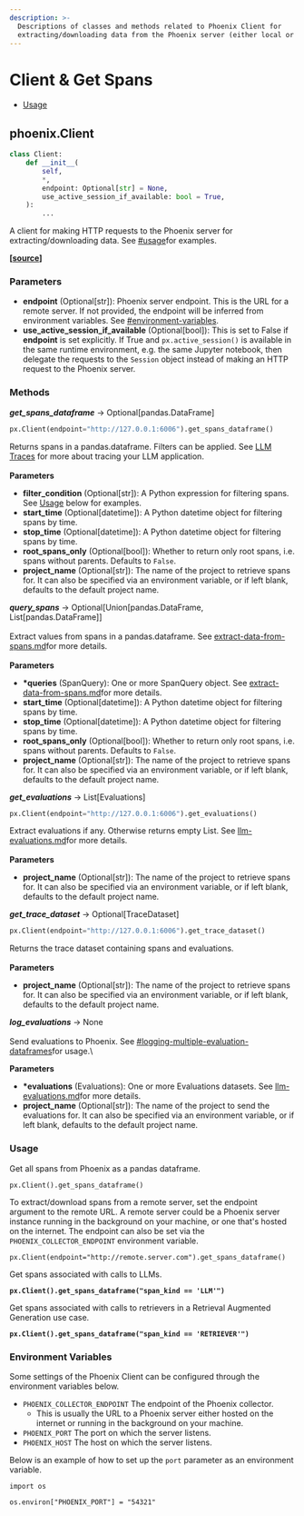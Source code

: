 ```yaml
---
description: >-
  Descriptions of classes and methods related to Phoenix Client for
  extracting/downloading data from the Phoenix server (either local or remote).
---
```


# Client & Get Spans

* [Usage](client.md#usage)

## phoenix.Client

```python
class Client:
    def __init__(
        self,
        *,
        endpoint: Optional[str] = None,
        use_active_session_if_available: bool = True,
    ):
        ...
```

A client for making HTTP requests to the Phoenix server for extracting/downloading data. See [#usage](client.md#usage "mention")for examples.

**\[**[**source**](https://github.com/Arize-ai/phoenix/blob/29800e4ed4a901ad19874ba049638e13d8c67b87/src/phoenix/session/client.py#L22)**]**

### Parameters

* **endpoint** (Optional\[str]): Phoenix server endpoint. This is the URL for a remote server. If not provided, the endpoint will be inferred from environment variables. See [#environment-variables](client.md#environment-variables "mention").
* **use\_active\_session\_if\_available** (Optional\[bool]): This is set to False if **endpoint** is set explicitly. If True and `px.active_session()` is available in the same runtime environment, e.g. the same Jupyter notebook, then delegate the requests to the `Session` object instead of making an HTTP request to the Phoenix server.

### Methods

_**get\_spans\_dataframe**_ -> Optional\[pandas.DataFrame]

```python
px.Client(endpoint="http://127.0.0.1:6006").get_spans_dataframe()
```

Returns spans in a pandas.dataframe. Filters can be applied. See [LLM Traces](../concepts/llm-traces.md) for more about tracing your LLM application.\
\
**Parameters**

* **filter\_condition** (Optional\[str]): A Python expression for filtering spans. See [Usage](client.md#usage-3) below for examples.
* **start\_time** (Optional\[datetime]): A Python datetime object for filtering spans by time.
* **stop\_time** (Optional\[datetime]): A Python datetime object for filtering spans by time.
* **root\_spans\_only** (Optional\[bool]): Whether to return only root spans, i.e. spans without parents. Defaults to `False`.
* **project\_name** (Optional\[str]): The name of the project to retrieve spans for. It can also be specified via an environment variable, or if left blank, defaults to the default project name.



_**query\_spans**_ -> Optional\[Union\[pandas.DataFrame, List\[pandas.DataFrame]]\
\
Extract values from spans in a pandas.dataframe. See [extract-data-from-spans.md](../tracing/how-to-tracing/extract-data-from-spans.md "mention")for more details.\
\
**Parameters**

* **\*queries** (SpanQuery): One or more SpanQuery object. See [extract-data-from-spans.md](../tracing/how-to-tracing/extract-data-from-spans.md "mention")for more details.
* **start\_time** (Optional\[datetime]): A Python datetime object for filtering spans by time.
* **stop\_time** (Optional\[datetime]): A Python datetime object for filtering spans by time.
* **root\_spans\_only** (Optional\[bool]): Whether to return only root spans, i.e. spans without parents. Defaults to `False`.
* **project\_name** (Optional\[str]): The name of the project to retrieve spans for. It can also be specified via an environment variable, or if left blank, defaults to the default project name.



_**get\_evaluations**_ -> List\[Evaluations]

```python
px.Client(endpoint="http://127.0.0.1:6006").get_evaluations()
```

Extract evaluations if any. Otherwise returns empty List. See [llm-evaluations.md](../tracing/how-to-tracing/llm-evaluations.md "mention")for more details.\
\
**Parameters**

* **project\_name** (Optional\[str]): The name of the project to retrieve spans for. It can also be specified via an environment variable, or if left blank, defaults to the default project name.



_**get\_trace\_dataset**_ -> Optional\[TraceDataset]

```python
px.Client(endpoint="http://127.0.0.1:6006").get_trace_dataset()
```

Returns the trace dataset containing spans and evaluations.\
\
**Parameters**

* **project\_name** (Optional\[str]): The name of the project to retrieve spans for. It can also be specified via an environment variable, or if left blank, defaults to the default project name.



_**log\_evaluations**_ -> None\
\
Send evaluations to Phoenix. See [#logging-multiple-evaluation-dataframes](../tracing/how-to-tracing/llm-evaluations.md#logging-multiple-evaluation-dataframes "mention")for usage.\


**Parameters**

* **\*evaluations** (Evaluations): One or more Evaluations datasets. See [llm-evaluations.md](../tracing/how-to-tracing/llm-evaluations.md "mention")for more details.
* **project\_name** (Optional\[str]): The name of the project to send the evaluations for. It can also be specified via an environment variable, or if left blank, defaults to the default project name.

### Usage

Get all spans from Phoenix as a pandas dataframe.

```
px.Client().get_spans_dataframe()
```

To extract/download spans from a remote server, set the endpoint argument to the remote URL. A remote server could be a Phoenix server instance running in the background on your machine, or one that's hosted on the internet. The endpoint can also be set via the `PHOENIX_COLLECTOR_ENDPOINT` environment variable.

```
px.Client(endpoint="http://remote.server.com").get_spans_dataframe()
```

Get spans associated with calls to LLMs.

<pre class="language-python"><code class="lang-python"><strong>px.Client().get_spans_dataframe("span_kind == 'LLM'")
</strong></code></pre>

Get spans associated with calls to retrievers in a Retrieval Augmented Generation use case.

<pre class="language-python"><code class="lang-python"><strong>px.Client().get_spans_dataframe("span_kind == 'RETRIEVER'")
</strong></code></pre>

### Environment Variables

Some settings of the Phoenix Client can be configured through the environment variables below.&#x20;

* `PHOENIX_COLLECTOR_ENDPOINT` The endpoint of the Phoenix collector.
  * This is usually the URL to a Phoenix server either hosted on the internet or running in the background on your machine.
* `PHOENIX_PORT` The port on which the server listens.
* `PHOENIX_HOST` The host on which the server listens.

Below is an example of how to set up the `port` parameter as an environment variable.

```
import os

os.environ["PHOENIX_PORT"] = "54321"
```
